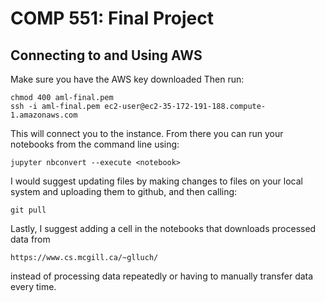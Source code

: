 # COMP 551: Final Project

## Connecting to and Using AWS
Make sure you have the AWS key downloaded
Then run:
```
chmod 400 aml-final.pem
ssh -i aml-final.pem ec2-user@ec2-35-172-191-188.compute-1.amazonaws.com
```
This will connect you to the instance. From there you can run your notebooks from the command line using:
```
jupyter nbconvert --execute <notebook>
```
I would suggest updating files by making changes to files on your local system and uploading them to github, and then calling:
```
git pull
```
Lastly, I suggest adding a cell in the notebooks that downloads processed data from 
```
https://www.cs.mcgill.ca/~glluch/
```
instead of processing data repeatedly or having to manually transfer data every time.